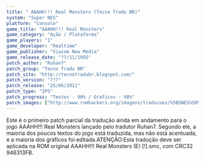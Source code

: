 ```yaml
---
title: " AAAHH!!! Real Monsters (Tecno Tradu BR)"
system: "Super NES"
platform: "Console"
game_title: "AAAHH!!! Real Monsters"
game_category: "Ação / Plataforma"
game_players: "1"
game_developer: "Realtime"
game_publisher: "Viacom New Media"
game_release_date: "??/11/1995"
patch_author: "Ruhan7"
patch_group: "Tecno Tradu BR"
patch_site: "http://tecnotradubr.blogspot.com/"
patch_version: "???"
patch_release: "25/06/2011"
patch_type: "IPS"
patch_progress: "Textos - 90% / Graficos - 90%"
patch_images: ["http://www.romhackers.org/imagens/traducoes/%5BSNES%5D%20AAAHH!!!%20Real%20Monsters%20-%20Tecno%20Tradu%20BR%20-%201.png","http://www.romhackers.org/imagens/traducoes/%5BSNES%5D%20AAAHH!!!%20Real%20Monsters%20-%20Tecno%20Tradu%20BR%20-%202.png","http://www.romhackers.org/imagens/traducoes/%5BSNES%5D%20AAAHH!!!%20Real%20Monsters%20-%20Tecno%20Tradu%20BR%20-%203.png"]
---
```

Este é o primeiro patch parcial da tradução ainda em andamento para o jogo AAAHH!!! Real Monsters lançado pelo tradutor Ruhan7. Segundo ele, a maioria dos poucos textos do jogo está traduzida, mas não está acentuada, e a maioria dos gráficos foi editada.ATENÇÃO:Esta tradução deve ser aplicada na ROM original AAAHH!!! Real Monsters (E) [!].smc, com CRC32 946313FB.